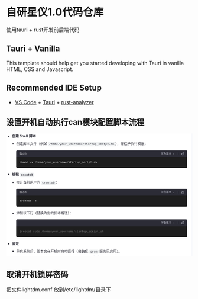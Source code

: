 # 自研星仪1.0代码仓库
使用tauri + rust开发前后端代码

## Tauri + Vanilla

This template should help get you started developing with Tauri in vanilla HTML, CSS and Javascript.

## Recommended IDE Setup

- [VS Code](https://code.visualstudio.com/) + [Tauri](https://marketplace.visualstudio.com/items?itemName=tauri-apps.tauri-vscode) + [rust-analyzer](https://marketplace.visualstudio.com/items?itemName=rust-lang.rust-analyzer)


## 设置开机自动执行can模块配置脚本流程
![img.png](img.png)
## 取消开机锁屏密码
把文件lightdm.conf 放到/etc/lightdm/目录下